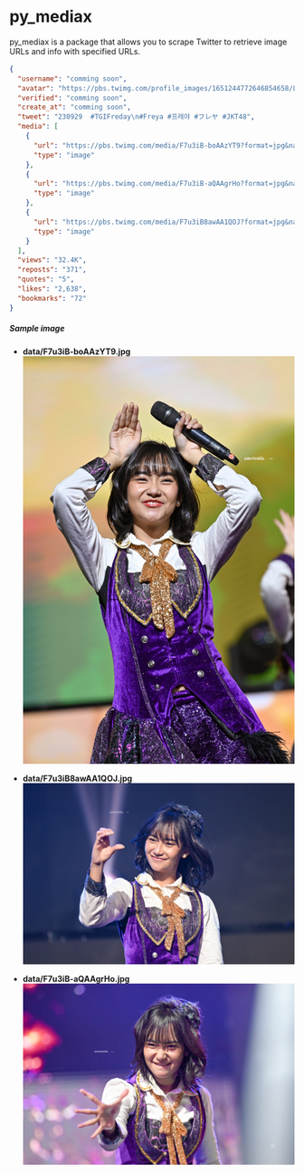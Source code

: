 # py_mediax

py_mediax is a package that allows you to scrape Twitter to retrieve image URLs and info with specified URLs.

```json
{
  "username": "comming soon",
  "avatar": "https://pbs.twimg.com/profile_images/1651244772646854658/LssoZYlz_normal.jpg",
  "verified": "comming soon",
  "create_at": "comming soon",
  "tweet": "230929  #TGIFreday\n#Freya #프레야 #フレヤ #JKT48",
  "media": [
    {
      "url": "https://pbs.twimg.com/media/F7u3iB-boAAzYT9?format=jpg&name=4096x4096",
      "type": "image"
    },
    {
      "url": "https://pbs.twimg.com/media/F7u3iB-aQAAgrHo?format=jpg&name=4096x4096",
      "type": "image"
    },
    {
      "url": "https://pbs.twimg.com/media/F7u3iB8awAA1QOJ?format=jpg&name=4096x4096",
      "type": "image"
    }
  ],
  "views": "32.4K",
  "reposts": "371",
  "quotes": "5",
  "likes": "2,638",
  "bookmarks": "72"
}
```

##### Sample image

- **data/F7u3iB-boAAzYT9.jpg**
  ![](/data/F7u3iB-boAAzYT9.jpg)

- **data/F7u3iB8awAA1QOJ.jpg**
  ![](/data/F7u3iB8awAA1QOJ.jpg)

- **data/F7u3iB-aQAAgrHo.jpg**
  ![](/data/F7u3iB-aQAAgrHo.jpg)
